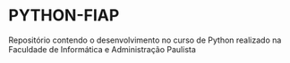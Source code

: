 # PYTHON-FIAP
Repositório contendo o desenvolvimento no curso de Python realizado na Faculdade de Informática e Administração Paulista
